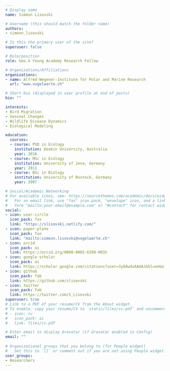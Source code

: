 ```yaml
---
# Display name
name: Simeon Lisovski

# Username (this should match the folder name)
authors:
- simeon_lisovski

# Is this the primary user of the site?
superuser: false

# Role/position
role: Geo.X Young Academy Research Fellow

# Organizations/Affiliations
organizations:
- name: Alfred-Wegener-Institute for Polar and Marine Research
  url: "www.vogelwarte.ch"

# Short bio (displayed in user profile at end of posts)
bio: ""

interests:
- Bird Migration
- Sesonal Changes
- Wildlife Disease Dynamics
- Ecological Modeling

education:
  courses:
  - course: PhD in Ecology
    institution: Deakin University, Australia
    year: 2016
  - course: MSc in Ecology
    institution: University of Jena, Germany
    year: 2011
  - course: BSc in Biology
    institution: University of Rostock, Germany
    year: 2007

# Social/Academic Networking
# For available icons, see: https://sourcethemes.com/academic/docs/widgets/#icons
#   For an email link, use "fas" icon pack, "envelope" icon, and a link in the
#   form "mailto:your-email@example.com" or "#contact" for contact widget.
social:
- icon: user-circle
  icon_pack: fas
  link: "https://slisovski.netlify.com/"
- icon: paper-plane
  icon_pack: fas
  link: "mailto:simeon.lisovski@vogelwarte.ch"
- icon: orcid
  icon_pack: ai
  link: https://orcid.org/0000-0002-6399-0035
- icon: google-scholar
  icon_pack: ai
  link: https://scholar.google.com/citations?user=3y8AwdsAAAAJ&hl=en&oi=ao
- icon: github
  icon_pack: fab
  link: https://github.com/slisovski
- icon: twitter
  icon_pack: fab
  link: https://twitter.com/S_Lisovski
superuser: true
# Link to a PDF of your resume/CV from the About widget.
# To enable, copy your resume/CV to `static/files/cv.pdf` and uncomment the lines below.  
# - icon: cv
#   icon_pack: ai
#   link: files/cv.pdf

# Enter email to display Gravatar (if Gravatar enabled in Config)
email: ""
  
# Organizational groups that you belong to (for People widget)
#   Set this to `[]` or comment out if you are not using People widget.  
user_groups:
- Researchers
---
```


